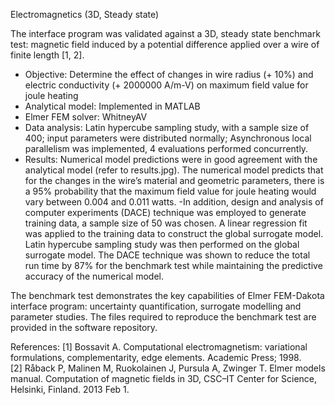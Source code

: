 Electromagnetics (3D, Steady state)

The interface program was validated against a 3D, steady state benchmark test: magnetic field induced by a potential difference applied over a wire of finite length [1, 2].  

- Objective: Determine the effect of changes in wire radius (+ 10%) and electric conductivity (+ 2000000 A/m-V) on maximum field value for joule heating
- Analytical model: Implemented in MATLAB
- Elmer FEM solver: WhitneyAV
- Data analysis: Latin hypercube sampling study, with a sample size of 400; input parameters were distributed normally;  Asynchronous local parallelism was implemented, 4 evaluations performed concurrently.
- Results: Numerical model predictions were in good agreement with the analytical model (refer to results.jpg).  The numerical model predicts that for the changes in the wire’s material and geometric parameters, there is a 95% probability that the maximum field value for joule heating would vary between 0.004 and 0.011 watts.  -In addition, design and analysis of computer experiments (DACE) technique was employed to generate training data, a sample size of 50 was chosen.  A linear regression fit was applied to the training data to construct the global surrogate model.  Latin hypercube sampling study was then performed on the global surrogate model. The DACE technique was shown to reduce the total run time by 87% for the benchmark test while maintaining the predictive accuracy of the numerical model.


The benchmark test demonstrates the key capabilities of Elmer FEM-Dakota interface program: uncertainty quantification, surrogate modelling and parameter studies. The files required to reproduce the benchmark test are provided in the software repository.


References:
[1] Bossavit A. Computational electromagnetism: variational formulations, complementarity, edge elements. Academic Press; 1998.  
[2] Råback P, Malinen M, Ruokolainen J, Pursula A, Zwinger T. Elmer models manual. Computation of magnetic fields in 3D, CSC–IT Center for Science, Helsinki, Finland. 2013 Feb 1.  
